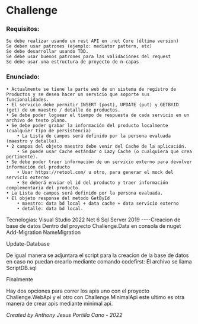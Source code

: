# Challenge

### Requisitos:

```
Se debe realizar usando un rest API en .net Core (última version)
Se deben usar patrones (ejemplo: mediator pattern, etc)
Se debe desarrollar usando TDD.
Se debe usar buenos patrones para las validaciones del request
Se debe usar una estructura de proyecto de n-capas
```

### Enunciado:

```
• Actualmente se tiene la parte web de un sistema de registro de Productos y se desea hacer un servicio que soporte sus funcionalidades.
• El servicio debe permitir INSERT (post), UPDATE (put) y GETBYID (get) de un maestro / detalle de productos.
• Se debe poder loguear el tiempo de respuesta de cada servicio en un archivo de texto plano.
• Se debe poder grabar la información del producto localmente (cualquier tipo de persistencia)
    • La Lista de campos será definido por la persona evaluada (maestro y detalle).
• 2 campos del objeto maestro debe venir del Cache de la aplicación.
    • Se puede usar Cache estándar o Lazy Cache (o cualquiera que crea pertinente).
• Se debe poder traer información de un servicio externo para devolver información del producto
    • Usar https://retool.com/ u otro, para generar el mock del servicio externo
    • Se deberá enviar el id del producto y traer información complementaria del producto.
• La Lista de campos será definido por la persona evaluada.
• El objeto response del metodo GetById
    • maestro: data bd local + data cache + data servicio externo
    • detalle: data bd local.
```
Tecnologias:
Visual Studio 2022
Net 6
Sql Server 2019
----Creacion de base de datos
Dentro del proyecto Challenge.Data en consola de nuget
Add-Migration NameMigration

Update-Database 

De igual manera se adjuntara el script para la creacion de la base de datos en caso no puedan crearlo mediante comando codefirst:
El archivo se llama ScriptDB.sql

Finalmente

Hay dos opciones para correr los apis uno con el proyecto Challenge.WebApi y el otro con Challenge.MinimalApi este ultimo es otra manera de crear apis
mediante minimal api.

*Created by Anthony Jesus Portilla Cano - 2022*
